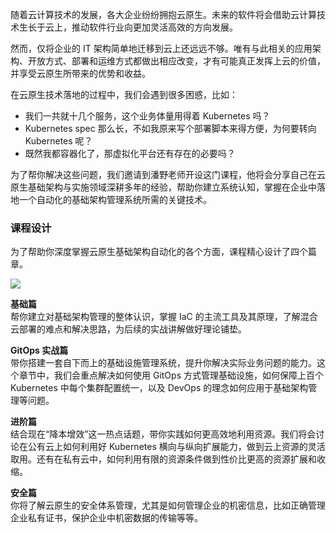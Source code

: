 随着云计算技术的发展，各大企业纷纷拥抱云原生。未来的软件将会借助云计算技术生长于云上，推动软件行业向更加灵活高效的方向发展。

然而，仅将企业的 IT 架构简单地迁移到云上还远远不够。唯有与此相关的应用架构、开放方式、部署和运维方式都做出相应改变，才有可能真正发挥上云的价值，并享受云原生所带来的优势和收益。

在云原生技术落地的过程中，我们会遇到很多困惑，比如：

- 我们一共就十几个服务，这个业务体量用得着 Kubernetes 吗？
- Kubernetes spec 那么长，不如我原来写个部署脚本来得方便，为何要转向 Kubernetes 呢？
- 既然我都容器化了，那虚拟化平台还有存在的必要吗？

为了帮你解决这些问题，我们邀请到潘野老师开设这门课程，他将会分享自己在云原生基础架构与实施领域深耕多年的经验，帮助你建立系统认知，掌握在企业中落地一个自动化的基础架构管理系统所需的关键技术。

### 课程设计

为了帮助你深度掌握云原生基础架构自动化的各个方面，课程精心设计了四个篇章。

![](https://static001.geekbang.org/resource/image/d3/e6/d373db9073108df1b9b80a82b102c6e6.jpg?wh=1672x1112)

**基础篇**  
帮你建立对基础架构管理的整体认识，掌握 IaC 的主流工具及其原理，了解混合云部署的难点和解决思路，为后续的实战讲解做好理论铺垫。

**GitOps 实战篇**  
带你搭建一套自下而上的基础设施管理系统，提升你解决实际业务问题的能力。这个章节中，我们会重点解决如何使用 GitOps 方式管理基础设施，如何保障上百个 Kubernetes 中每个集群配置统一，以及 DevOps 的理念如何应用于基础架构管理等问题。

**进阶篇**  
结合现在“降本增效”这一热点话题，带你实践如何更高效地利用资源。我们将会讨论在公有云上如何利用好 Kubernetes 横向与纵向扩展能力，做到云上资源的灵活取用。还有在私有云中，如何利用有限的资源条件做到性价比更高的资源扩展和收缩。

**安全篇**  
你将了解云原生的安全体系管理，尤其是如何管理企业的机密信息，比如正确管理企业私有证书，保护企业中机密数据的传输等等。